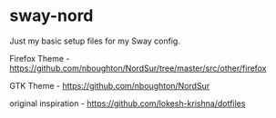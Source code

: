 # sway-nord

Just my basic setup files for my Sway config. 

Firefox Theme - https://github.com/nboughton/NordSur/tree/master/src/other/firefox

GTK Theme  - https://github.com/nboughton/NordSur

original inspiration - https://github.com/lokesh-krishna/dotfiles
